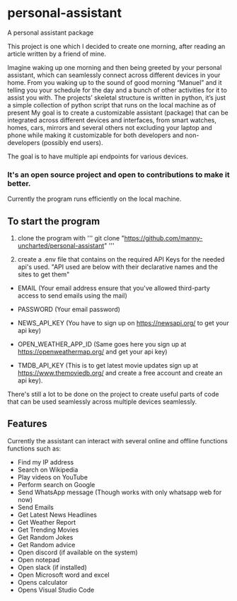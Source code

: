 # personal-assistant
A personal assistant package

This project is one which I decided to create one morning, after reading an article written by a friend of mine. 

Imagine waking up one morning and then being greeted by your personal assistant, which can seamlessly connect across different devices in your home. From you waking up to the sound of good morning “Manuel” and it telling you your schedule for the day and a bunch of other activities for it to assist you with.
The projects’ skeletal structure is written in python, it’s just a simple collection of python script that runs on the local machine as of present
My goal is to create a customizable assistant (package) that can be integrated across different devices and interfaces, from smart watches, homes, cars, mirrors and several others not excluding your laptop and phone while making it customizable for both developers and non-developers (possibly end users).

The goal is to have multiple api endpoints for various devices.

### It's an open source project and open to contributions to make it better.

Currently the program runs efficiently on the local machine. 


## To start the program 
1. clone the program with
''' 
git clone "https://github.com/manny-uncharted/personal-assistant"
'''

2. create a .env file that contains on the required API Keys for the needed api's used. 
"API used are below with their declarative names and the sites to get them"
- EMAIL (Your email address ensure that you've allowed third-party access to send emails using the mail)
- PASSWORD (Your email password)

- NEWS_API_KEY (You have to sign up on https://newsapi.org/ to get your api key)

- OPEN_WEATHER_APP_ID (Same goes here you sign up at https://openweathermap.org/ and get your api key)

- TMDB_API_KEY (This is to get latest movie updates sign up at https://www.themoviedb.org/ and create a free account and create an api key).


There's still a lot to be done on the project to create useful parts of code that can be used seamlessly across multiple devices seamlessly.

## Features
Currently the assistant can interact with several online and offline functions functions such as:
- Find my IP address
- Search on Wikipedia
- Play videos on YouTube
- Perform search on Google
- Send WhatsApp message (Though works with only whatsapp web for now)
- Send Emails
- Get Latest News Headlines
- Get Weather Report
- Get Trending Movies
- Get Random Jokes
- Get Random advice
- Open discord (if available on the system)
- Open notepad
- Open slack (if installed)
- Open Microsoft word and excel
- Opens calculator
- Opens Visual Studio Code